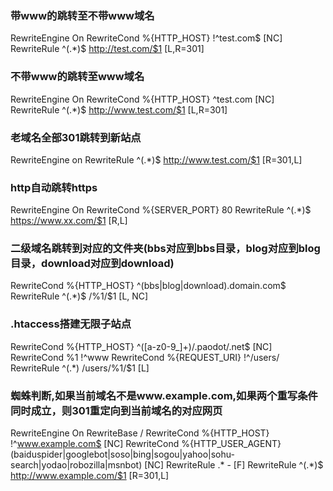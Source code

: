 ### 带www的跳转至不带www域名
RewriteEngine On
RewriteCond %{HTTP_HOST} !^test.com$ [NC]
RewriteRule ^(.*)$ http://test.com/$1 [L,R=301]

### 不带www的跳转至www域名
RewriteEngine On
RewriteCond %{HTTP_HOST} ^test.com [NC]
RewriteRule ^(.*)$ http://www.test.com/$1 [L,R=301]

### 老域名全部301跳转到新站点
RewriteEngine on
RewriteRule ^(.*)$ http://www.test.com/$1 [R=301,L]

### http自动跳转https
RewriteEngine On
RewriteCond %{SERVER_PORT} 80
RewriteRule ^(.*)$ https://www.xx.com/$1 [R,L]

### 二级域名跳转到对应的文件夹(bbs对应到bbs目录，blog对应到blog目录，download对应到download)
RewriteCond %{HTTP_HOST} ^(bbs|blog|download).domain.com$
RewriteRule ^(.*)$ /%1/$1 [L, NC]

### .htaccess搭建无限子站点
RewriteCond %{HTTP_HOST} ^([a-z0-9_]+)/.paodot/.net$ [NC]
RewriteCond %1 !^www
RewriteCond %{REQUEST_URI} !^/users/
RewriteRule ^(.*) /users/%1/$1 [L]

### 蜘蛛判断,如果当前域名不是www.example.com,如果两个重写条件同时成立，则301重定向到当前域名的对应网页
RewriteEngine On 
RewriteBase / 
RewriteCond %{HTTP_HOST} !^www.example.com$ [NC] 
RewriteCond %{HTTP_USER_AGENT} (baiduspider|googlebot|soso|bing|sogou|yahoo|sohu-search|yodao|robozilla|msnbot) [NC] 
RewriteRule .* - [F] 
RewriteRule ^(.*)$ http://www.example.com/$1 [R=301,L]